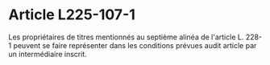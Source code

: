 # Article L225-107-1

Les propriétaires de titres mentionnés au septième alinéa de l'article L. 228-1 peuvent se faire représenter dans les conditions prévues audit article par un intermédiaire inscrit.
